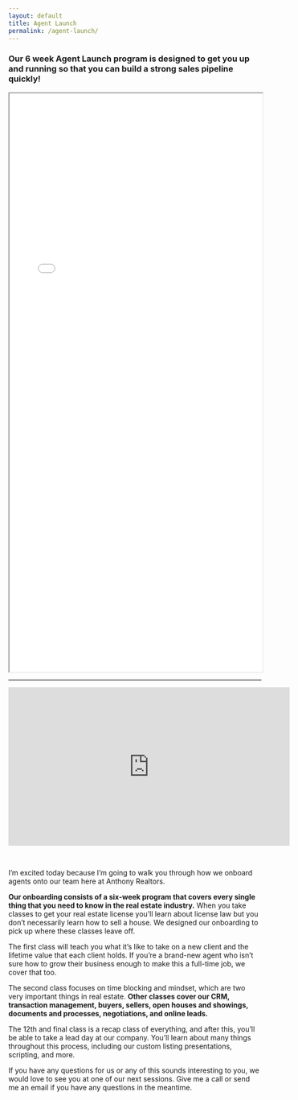 ```yaml
---
layout: default
title: Agent Launch
permalink: /agent-launch/
---
```


### Our 6 week Agent Launch program is designed to get you up and running so that you can build a strong sales pipeline quickly\!

<iframe src="/uploads/agent-launch.pdf" width="100%" height="1150px"></iframe>

---

<iframe width="560" height="315" src="https://www.youtube.com/embed/r3tc4oh4K40" frameborder="0" allow="accelerometer; autoplay; encrypted-media; gyroscope; picture-in-picture" allowfullscreen=""></iframe>

&nbsp;

I’m excited today because I’m going to walk you through how we onboard agents onto our team here at Anthony Realtors.

**Our onboarding consists of a six-week program that covers every single thing that you need to know in the real estate industry.**&nbsp;When you take classes to get your real estate license you’ll learn about license law but you don’t necessarily learn how to sell a house. We designed our onboarding to pick up where these classes leave off.

The first class will teach you what it’s like to take on a new client and the lifetime value that each client holds. If you’re a brand-new agent who isn’t sure how to grow their business enough to make this a full-time job, we cover that too.

The second class focuses on time blocking and mindset, which are two very important things in real estate.&nbsp;**Other classes cover our CRM, transaction management, buyers, sellers, open houses and showings, documents and processes, negotiations, and online leads.**&nbsp;

The 12th and final class is a recap class of everything, and after this, you’ll be able to take a lead day at our company. You’ll learn about many things throughout this process, including our custom listing presentations, scripting, and more.&nbsp;

If you have any questions for us or any of this sounds interesting to you, we would love to see you at one of our next sessions. Give me a call or send me an email if you have any questions in the meantime.
